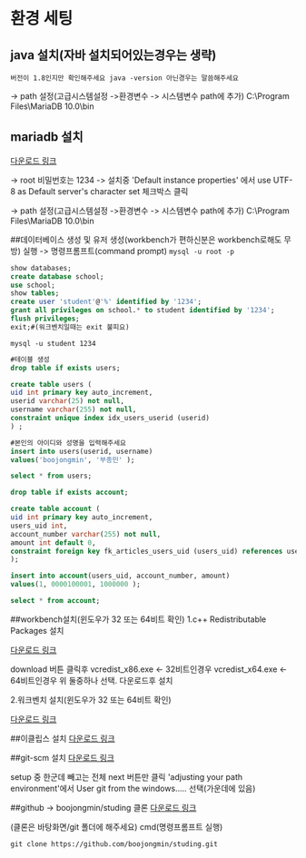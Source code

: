 # 환경 세팅
## java 설치(자바 설치되어있는경우는 생략)
    버전이 1.8인지만 확인해주세요 java -version 아닌경우는 말씀해주세요
-> path 설정(고급시스템설정 ->환경변수 -> 시스템변수 path에 추가)
C:\Program Files\MariaDB 10.0\bin


## mariadb 설치
[다운로드 링크](https://downloads.mariadb.org/mariadb/10.0.15/)

-> root 비밀번호는 1234
-> 설치중 'Default instance properties' 에서 
use UTF-8 as Default server's character set 체크박스 클릭

-> path 설정(고급시스템설정 ->환경변수 -> 시스템변수 path에 추가)
C:\Program Files\MariaDB 10.0\bin

 
##데이터베이스 생성 및 유저 생성(workbench가 편하신분은 workbench로해도 무방)
실행 -> 명령프롬프트(command prompt)
`mysql -u root -p`
``` sql
show databases;
create database school;
use school;
show tables;
create user 'student'@'%' identified by '1234';
grant all privileges on school.* to student identified by '1234';
flush privileges;
exit;#(워크벤치일때는 exit 불피요)
```
`mysql -u student 1234`
``` sql
#테이블 생성
drop table if exists users;

create table users (
uid int primary key auto_increment,
userid varchar(25) not null, 
username varchar(255) not null,
constraint unique index idx_users_userid (userid)
) ;

#본인의 아이디와 성명을 입력해주세요
insert into users(userid, username)
values('boojongmin', '부종민' );

select * from users;

drop table if exists account;

create table account (
uid int primary key auto_increment,
users_uid int,
account_number varchar(255) not null, 
amount int default 0,
constraint foreign key fk_articles_users_uid (users_uid) references users(uid)
);

insert into account(users_uid, account_number, amount)
values(1, 0000100001, 1000000 );

select * from account;
```


##workbench설치(윈도우가 32 또는 64비트 확인)
1.c++ Redistributable Packages  설치

[다운로드 링크](http://www.microsoft.com/en-us/download/details.aspx?id=40784)

download 버튼 클릭후
vcredist_x86.exe <- 32비트인경우
vcredist_x64.exe <- 64비트인경우
위 둘중하나 선택. 다운로드후 설치


2.워크벤치 설치(윈도우가 32 또는 64비트 확인)

[다운로드 링크](http://dev.mysql.com/downloads/workbench/)



##이클립스 설치
[다운로드 링크](http://www.eclipse.org/downloads/download.php?file=/technology/epp/downloads/release/luna/SR1a/eclipse-jee-luna-SR1a-win32-x86_64.zip)

##git-scm 설치
[다운로드 링크](http://www.git-scm.com/download/win)

setup 중 한군데 빼고는 전체 next 버튼만 클릭
'adjusting your path environment'에서
User git from the windows..... 선택(가운데에 있음)


##github -> boojongmin/studing 클론
[다운로드 링크](https://github.com/boojongmin/studing.git)

(클론은 바탕화면/git 폴더에 해주세요)
cmd(명령프롬프트 실행) 

    git clone https://github.com/boojongmin/studing.git

